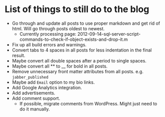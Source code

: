 # List of things to still do to the blog

- Go through and update all posts to use proper markdown and get rid of html. Will go through posts oldest to newest.
  - Currently processing page: 2012-09-14-sql-server-script-commands-to-check-if-object-exists-and-drop-it.m
- Fix up all build errors and warnings.
- Convert tabs to 4 spaces in all posts for less indentation in the final result.
- Maybe convert all double spaces after a period to single spaces.
- Maybe convert all ** to __ for bold in all posts.
- Remove unnecessary front matter attributes from all posts. e.g. `jabber_published`
- Maybe add `Email` option to my bio links.
- Add Google Analytics integration.
- Add advertisements.
- Add comment support.
  - If possible, migrate comments from WordPress. Might just need to do it manually.
